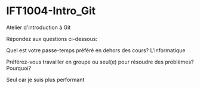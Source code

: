 # IFT1004-Intro_Git
Atelier d'introduction à Git

Répondez aux questions ci-dessous:

Quel est votre passe-temps préféré en dehors des cours? L'informatique

Préférez-vous travailler en groupe ou seul(e) pour résoudre des problèmes? Pourquoi?

Seul car je suis plus performant
